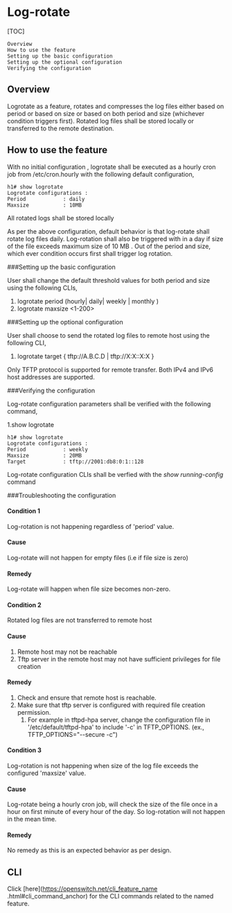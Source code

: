 <!--  See the https://github.com/adam-p/markdown-here/wiki/Markdown-Cheatsheet for additional information about markdown text.
Here are a few suggestions in regards to style and grammar:
* Use active voice. With active voice, the subject is the doer of the action. Tell the reader what
to do by using the imperative mood, for example, Press Enter to view the next screen. See https://en.wikipedia.org/wiki/Active_voice for more information about the active voice. 
* Use present tense. See https://en.wikipedia.org/wiki/Present_tense for more information about using the present tense. 
* Avoid the use of I or third person. Address your instructions to the user. In text, refer to the reader as you (second person) rather than as the user (third person). The exception to not using the third-person is when the documentation is for an administrator. In that case, *the user* is someone the reader interacts with, for example, teach your users how to back up their laptop. 
* See https://en.wikipedia.org/wiki/Wikipedia%3aManual_of_Style for an online style guide.
Note regarding anchors:
--StackEdit automatically creates an anchor tag based off of each heading.  Spaces and other nonconforming characters are substituted by other characters in the anchor when the file is converted to HTML. 
 --> 
 
Log-rotate
=======
<!--Provide the title of the feature-->

 [TOC]

    Overview
    How to use the feature
    Setting up the basic configuration
    Setting up the optional configuration
    Verifying the configuration
 
## Overview ##
 <!--Provide an overview here. This overview should give the reader an introduction of when, where and why they would use the feature. -->
Logrotate as a feature, rotates and compresses the log files either based on period or based on size or based on both period and size (whichever condition triggers first). Rotated log files shall be stored locally or transferred to the remote destination.

## How to use the feature ##

With no initial configuration , logrotate shall be executed as a hourly cron job from /etc/cron.hourly with the following default configuration,

    h1# show logrotate 
    Logrotate configurations : 
    Period            : daily
    Maxsize           : 10MB

All rotated logs shall be stored locally

As per the above configuration,  default behavior is that log-rotate shall rotate log files daily. Log-rotation shall also be triggered with in a day if size of the file exceeds maximum size of 10 MB . Out of the period and size, which ever condition occurs first shall trigger log rotation.

###Setting up the basic configuration

User shall change the default threshold values for both period and size using the following CLIs,

 1. logrotate period (hourly| daily| weekly | monthly )
 2. logrotate maxsize <1-200>
  

###Setting up the optional configuration

User shall choose to send the rotated log files to remote host using the following CLI,

 1. logrotate target  { tftp://A.B.C.D | tftp://X:X::X:X }

 Only TFTP protocol is supported for remote transfer.
 Both IPv4 and IPv6 host addresses are supported.

###Verifying the configuration

Log-rotate configuration parameters shall be verified with the following command,

 1.show logrotate

    h1# show logrotate 
    Logrotate configurations : 
    Period            : weekly
    Maxsize           : 20MB
    Target            : tftp://2001:db8:0:1::128

Log-rotate configuration CLIs shall be verfied with the *show running-config* command

###Troubleshooting the configuration

#### Condition 1
<!-- Type the symptoms for the issue. -->

Log-rotation is not happening regardless of 'period' value.

#### Cause 
<!-- Type the cause for the issue. -->

Log-rotate will not happen for empty files (i.e if file size is zero)
#### Remedy  
<!--Type the solution. -->
Log-rotate will happen when file size becomes non-zero.

#### Condition 2
<!-- Type the symptoms for the issue. -->

Rotated log files are not transferred to remote host

#### Cause 
<!-- Type the cause for the issue. -->
1. Remote host may not be reachable
2. Tftp server in the remote host may not have sufficient privileges for file creation

#### Remedy  
<!--Type the solution. -->
1. Check and ensure that remote host is reachable.
2. Make sure that tftp server is configured with required file creation permission.
	1. For example in tftpd-hpa server, change the configuration file in '/etc/default/tftpd-hpa' to include '-c' in TFTP_OPTIONS. (ex., TFTP_OPTIONS="--secure -c")

#### Condition 3
<!-- Type the symptoms for the issue. -->

Log-rotation is not happening when size of the log file exceeds the configured 'maxsize' value.

#### Cause 
<!-- Type the cause for the issue. -->
Log-rotate being a hourly cron job, will check the size of the file once in a hour on first minute of every hour of the day. So log-rotation will not happen in the mean time.

#### Remedy  
<!--Type the solution. -->
No remedy as this is an expected behavior as per design.

## CLI ##
<!--Provide a link to the CLI command related to the feature. The CLI files will be generated to a CLI directory.  -->
Click [here](https://openswitch.net/cli_feature_name
.html#cli_command_anchor) for the CLI commands related to the named feature.  

